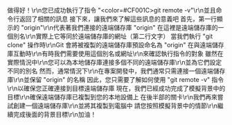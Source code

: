 做得好！\r\n您已成功執行了指令 "<color=#CF001C>git remote -v</color>"\r\n並且命令行返回了相關的訊息
接下來，讓我們來了解這些訊息的意義吧
首先，第一行顯示的 "origin"\r\n代表著我們連接的遠端儲存庫
"origin" 在這裡是遠端儲存庫的一個別名\r\n實際上它等同於遠端儲存庫的網址（第二行文字）
當我們執行 "git clone" 操作時\r\nGit 會將被複製的遠端儲存庫預設命名為 "origin"
在與遠端儲存庫互動時\r\n有時我們需要使用這個別名或網址\r\n來確認執行指令的對象
雖然在實際情況中\r\n您可以為本地儲存庫連接多個不同的遠端儲存庫\r\n並為它們設定不同的別名
然而，通常情況下\r\n在專案開發中，我們通常只需連接一個遠端儲存庫\r\n並保留 "origin" 的名稱
因此，您只需要了解如何使用 "git remote -v" 指令\r\n以確保您正確連接到目標遠端儲存庫
現在，我們已經成功完成了模擬背景中的目標\r\n確保遠端儲存庫已複製到您的本地設備上
在後半部的關卡\r\n我們再來嘗試創建一個遠端儲存庫\r\n並將其複製到電腦中
請您按照模擬背景中的情節\r\n繼續完成後面的背景目標\r\n加油！